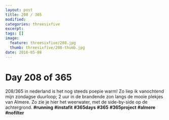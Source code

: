 ```yaml
---
layout: post
title: 208 / 365
modified:
categories: threesixfive
excerpt:
tags: []
image:
  feature: threesixfive/208.jpg
  thumb: threesixfive/208-thumb.jpg
date: 2016-05-08
---
```


# Day 208 of 365

208/365 in nederland is het nog steeds poepie warm! Zo liep ik vanochtend mijn zondagse duurloop; 2 uur in de brandende zon langs de mooie plekjes van Almere. Zo zie je hier het weerwater, met de side-by-side op de achtergrond. **\#running** **\#instafit** **\#365days** **\#365** **\#365project** **\#almere** **\#nofilter**
